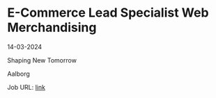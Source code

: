 # E-Commerce Lead Specialist Web Merchandising
14-03-2024

Shaping New Tomorrow

Aalborg

Job URL: [link](https://career.shapingnewtomorrow.com/jobs/3717019-e-commerce-lead-specialist-web-merchandising)


